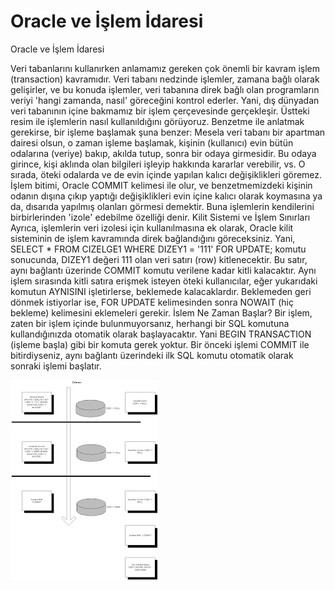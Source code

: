 # Oracle ve İşlem İdaresi




Oracle ve İşlem İdaresi



 Veri tabanlarını kullanırken anlamamız gereken çok önemli bir kavram işlem (transaction) kavramıdır. Veri tabanı nedzinde işlemler, zamana bağlı olarak gelişirler, ve bu konuda işlemler, veri tabanına direk bağlı olan programların veriyi 'hangi zamanda, nasıl' göreceğini kontrol ederler.               Yani, dış dünyadan veri tabanının içine bakmamız bir işlem çerçevesinde gerçekleşir.                             Üstteki resim ile işlemlerin nasıl kullanıldığını görüyoruz. Benzetme ile anlatmak gerekirse, bir işleme başlamak şuna benzer: Mesela veri tabanı bir apartman dairesi olsun, o zaman işleme başlamak, kişinin (kullanıcı) evin bütün odalarına (veriye) bakıp, akılda tutup, sonra bir odaya girmesidir. Bu odaya girince, kişi aklında olan bilgileri işleyip hakkında kararlar verebilir, vs.              O sırada, öteki odalarda ve de evin içinde yapılan kalıcı değişiklikleri göremez.               İşlem bitimi, Oracle COMMIT kelimesi ile olur, ve benzetmemizdeki kişinin odanın dışına çıkıp yaptığı değişiklikleri evin içine kalıcı olarak koymasına ya da, dısarıda yapılmış olanları görmesi demektir.               Buna işlemlerin kendilerini birbirlerinden 'izole' edebilme özelliği denir.           Kilit Sistemi ve İşlem Sınırları          Ayrıca, işlemlerin veri izolesi için kullanılmasına ek olarak, Oracle kilit sisteminin de işlem kavramında direk bağlandığını göreceksiniz. Yani,                SELECT * FROM CIZELGE1 WHERE DIZEY1 = '111' FOR UPDATE;              komutu sonucunda, DIZEY1 değeri 111 olan veri satırı (row) kitlenecektir. Bu satır, aynı bağlantı üzerinde COMMIT komutu verilene kadar kitli kalacaktır.               Aynı işlem sırasında kitli satıra erişmek isteyen öteki kullanıcılar, eğer yukarıdaki komutun AYNISINI işletirlerse, beklemede kalacaklardır.               Beklemeden geri dönmek istiyorlar ise, FOR UPDATE kelimesinden sonra NOWAIT (hiç bekleme) kelimesini eklemeleri gerekir.           İslem Ne Zaman Başlar?          Bir işlem, zaten bir işlem içinde bulunmuyorsanız, herhangi bir SQL komutuna kullandığınızda otomatik olarak başlayacaktır. Yani BEGIN TRANSACTION (işleme başla) gibi bir komuta gerek yoktur. Bir önceki işlemi COMMIT ile bitirdiyseniz, aynı bağlantı üzerindeki ilk SQL komutu otomatik olarak sonraki işlemi başlatır.        




![](transaction.jpg)
